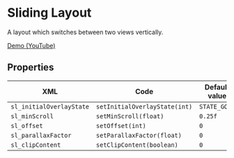 # Sliding Layout

A layout which switches between two views vertically.

[Demo (YouTube)](https://youtu.be/EOh7x9ScQ-4)

## Properties

XML | Code | Default value
--- | --- | ---
`sl_initialOverlayState` | `setInitialOverlayState(int)` | `STATE_GONE`
`sl_minScroll` | `setMinScroll(float)` | `0.25f`
`sl_offset` | `setOffset(int)` | `0`
`sl_parallaxFactor` | `setParallaxFactor(float)` | `0`
`sl_clipContent` | `setClipContent(boolean)` | `0`